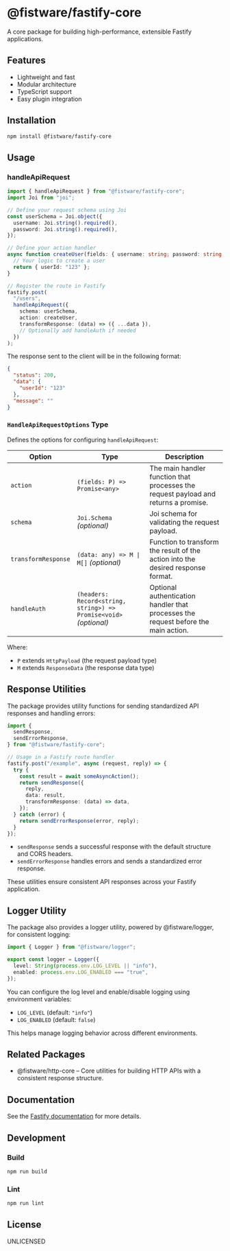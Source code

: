 # @fistware/fastify-core

A core package for building high-performance, extensible Fastify applications.

## Features

- Lightweight and fast
- Modular architecture
- TypeScript support
- Easy plugin integration

## Installation

```bash
npm install @fistware/fastify-core
```

## Usage

### handleApiRequest
```ts
import { handleApiRequest } from "@fistware/fastify-core";
import Joi from "joi";

// Define your request schema using Joi
const userSchema = Joi.object({
  username: Joi.string().required(),
  password: Joi.string().required(),
});

// Define your action handler
async function createUser(fields: { username: string; password: string }) {
  // Your logic to create a user
  return { userId: "123" };
}

// Register the route in Fastify
fastify.post(
  "/users",
  handleApiRequest({
    schema: userSchema,
    action: createUser,
    transformResponse: (data) => ({ ...data }),
    // Optionally add handleAuth if needed
  })
);
```

The response sent to the client will be in the following format:

```json
{
  "status": 200,
  "data": {
    "userId": "123"
  },
  "message": ""
}
```

### `HandleApiRequestOptions` Type

Defines the options for configuring `handleApiRequest`:

| Option            | Type                                                      | Description                                                                                   |
|-------------------|-----------------------------------------------------------|-----------------------------------------------------------------------------------------------|
| `action`          | `(fields: P) => Promise<any>`                             | The main handler function that processes the request payload and returns a promise.            |
| `schema`          | `Joi.Schema` _(optional)_                                 | Joi schema for validating the request payload.                                                |
| `transformResponse` | `(data: any) => M \| M[]`  _(optional)_                 | Function to transform the result of the action into the desired response format.               |
| `handleAuth`      | `(headers: Record<string, string>) => Promise<void>` _(optional)_     | Optional authentication handler that processes the request before the main action.             |

Where:
- `P` extends `HttpPayload` (the request payload type)
- `M` extends `ResponseData` (the response data type)

## Response Utilities

The package provides utility functions for sending standardized API responses and handling errors:

```ts
import {
  sendResponse,
  sendErrorResponse,
} from "@fistware/fastify-core";

// Usage in a Fastify route handler
fastify.post("/example", async (request, reply) => {
  try {
    const result = await someAsyncAction();
    return sendResponse({
      reply,
      data: result,
      transformResponse: (data) => data,
    });
  } catch (error) {
    return sendErrorResponse(error, reply);
  }
});
```

- `sendResponse` sends a successful response with the default structure and CORS headers.
- `sendErrorResponse` handles errors and sends a standardized error response.

These utilities ensure consistent API responses across your Fastify application.

## Logger Utility

The package also provides a logger utility, powered by @fistware/logger, for consistent logging:

```ts
import { Logger } from "@fistware/logger";

export const logger = Logger({
  level: String(process.env.LOG_LEVEL || "info"),
  enabled: process.env.LOG_ENABLED === "true",
});
```

You can configure the log level and enable/disable logging using environment variables:

- `LOG_LEVEL` (default: `"info"`)
- `LOG_ENABLED` (default: `false`)

This helps manage logging behavior across different environments.

## Related Packages

- @fistware/http-core – Core utilities for building HTTP APIs with a consistent response structure.

## Documentation

See the [Fastify documentation](https://fastify.dev/docs/latest/) for more details.

## Development

### Build
```bash
npm run build
```

### Lint
```bash
npm run lint
```

## License

UNLICENSED